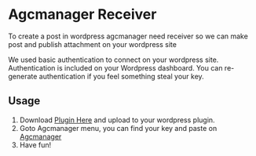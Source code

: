 
# Agcmanager Receiver

To create a post in wordpress agcmanager need receiver so we can make post and publish attachment on your wordpress site

We used basic authentication to connect on your wordpress site. Authentication is included on your Wordpress dashboard. You can re-generate authentication if you feel something steal your key.

## Usage

1. Download [Plugin Here](https://github.com/robzlabz/agcmanager-wordpress/archive/master.zip) and upload to your wordpress plugin.
2. Goto Agcmanager menu, you can find your key and paste on [Agcmanager](https://agcmanager.com)
3. Have fun!
